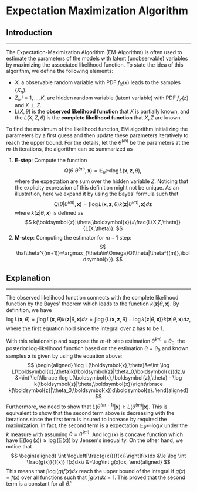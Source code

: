 # Expectation Maximization Algorithm

## Introduction
---
The Expectation-Maximization Algorithm (EM-Algorithm) is often used to estimate the parameters of the models with latent (unobservable) variables by maximizing the associated likelihood function. To state the idea of this algorithm, we define the following elements:
* $X$, a observable random variable with PDF $f_X(x)$ leads to the samples $\lbrace X_n \rbrace$. 
* $Z_i,i=1,\dots,K$, are hidden random variable (latent variable) with PDF $f_Z(z)$ and $X\perp Z$.
* $L(X,\theta)$ is the **observed likelihood function** that $X$ is partially known, and the $L(X,Z,\theta)$ is the **complete likelihood function** that $X,Z$ are known.

To find the maximum of the likelihood function, EM algorithm initializing the parameters by a first guess and then update these parameters iteratively to reach the upper bound. For the details, let the $\hat\theta^{(m)}$ be the parameters at the $m$-th iterations, the algorithm can be summarized as
1. **E-step**: Compute the function
$$
Q(\theta|\hat\theta^{(m)},\boldsymbol{x})=\mathbb{E}_{\hat\theta^{(m)}}\log L(\boldsymbol{x},\boldsymbol{z},\theta),
$$
where the expectation are sum over the hidden variable $Z$. Noticing that the explicity expression of this definition might not be unique. As an illustration, here we expand it by using the Bayes' formula such that
$$
Q(\theta|\hat\theta^{(m)},\boldsymbol{x})=\int\log L(\boldsymbol{x},\boldsymbol{z},\theta)k(\boldsymbol{z}|\hat\theta^{(m)},\boldsymbol{x})d\boldsymbol{z}
$$
where $k(\boldsymbol{z}|\theta,\boldsymbol{x})$ is defined as
$$
k(\boldsymbol{z}|\theta,\boldsymbol{x})=\frac{L(X,Z,\theta)}{L(X,\theta)}.
$$
2. **M-step**: Computing the estimator for $m+1$ step:
$$
\hat\theta^{(m+1)}=\argmax_{\theta\in\Omega}Q(\theta|\theta^{(m)},\boldsymbol{x}).
$$


## Explanation
---
The observed likelihood function connects with the complete likelihood function by the Bayes' theorem which leads to the function $k(\boldsymbol{z}|\theta,\boldsymbol{x})$. By definition, we have
$$
\log L(\boldsymbol{x},\theta)=\int \log L(\boldsymbol{x},\theta)k(\boldsymbol{z}|\theta,\boldsymbol{x})dz = \int \log \left\lbrace L(\boldsymbol{x},\boldsymbol{z},\theta)-\log k(\boldsymbol{z}|\theta,\boldsymbol{x})\right\rbrace k(\boldsymbol{z}|\theta,\boldsymbol{x})dz,
$$
where the first equation hold since the integral over $z$ has to be 1.

With this relationship and suppose the $m$-th step estimation $\hat\theta^{(m)}=\theta_0$, the posterior log-likelihood function based on the estimation $\theta=\theta_0$ and known samples $\boldsymbol{x}$ is given by using the equation above:
$$
\begin{aligned}
\log L(\boldsymbol{x},\theta)&=\int \log L(\boldsymbol{x},\theta)k(\boldsymbol{z}|\theta_0,\boldsymbol{x})dz,\\
&=\int \left\lbrace \log L(\boldsymbol{x},\boldsymbol{z},\theta) - \log k(\boldsymbol{z}|\theta,\boldsymbol{x})\right\rbrace k(\boldsymbol{z}|\theta_0,\boldsymbol{x})d\boldsymbol{z}.
\end{aligned}
$$
Furthermore, we need to show that $L(\hat \theta^{(m+1)}|\boldsymbol{x})\ge L(\hat \theta^{(m)}|\boldsymbol{x})$. This is equivalent to show that the second term above is decreasing with the iterations since the first term is insured to increase by required the maximization. In fact, the second term is a expectation $\mathbb{E}_{\hat\theta^{(m)}}\log k$ under the $k$ measure with assuming $\theta=\hat\theta^{(m)}$. And $\log(x)$ is concave function which have $\mathbb{E}(\log (x))\ge \log(\mathbb{E}(x))$ by Jensen's inequality. On the other hand, we notice that
$$
\begin{aligned}
\int \log\left[\frac{g(x)}{f(x)}\right]f(x)dx &\le \log \int  \frac{g(x)}{f(x)} f(x)dx\\
&=\log\int g(x)dx,
\end{aligned}
$$
This means that $\int \log(g)f(x)dx$ reach the upper bound of the integral if $g(x)=f(x)$ over all functions such that $\int g(x)dx=1$. This proved that the second term is a constant for all $\hat\theta$.
